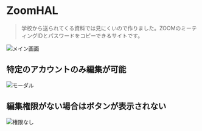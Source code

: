 # ZoomHAL

> 学校から送られてくる資料では見にくいので作りました。ZOOMのミーティングIDとパスワードをコピーできるサイトです。

![メイン画面](https://firebasestorage.googleapis.com/v0/b/zoom-hal.appspot.com/o/git%2FScreen%20Shot%202020-05-14%20at%207.39.54.png?alt=media&token=f04ef10a-6b28-499b-ba5f-4992b08c102e)

## 特定のアカウントのみ編集が可能

![モーダル](https://firebasestorage.googleapis.com/v0/b/zoom-hal.appspot.com/o/git%2FScreen%20Shot%202020-05-14%20at%207.40.01.png?alt=media&token=13ecf341-efdf-4df3-bb8e-eb2544bbfcb7)

## 編集権限がない場合はボタンが表示されない

![権限なし](https://firebasestorage.googleapis.com/v0/b/zoom-hal.appspot.com/o/git%2FScreen%20Shot%202020-05-14%20at%207.45.25.png?alt=media&token=ebdbd547-2e58-4a4a-a6b1-a281e4e63e9f)
